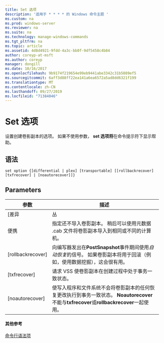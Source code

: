 ```yaml
---
title: Set 选项
description: '适用于 * * * * 的 Windows 命令主题 '
ms.custom: na
ms.prod: windows-server
ms.reviewer: na
ms.suite: na
ms.technology: manage-windows-commands
ms.tgt_pltfrm: na
ms.topic: article
ms.assetid: 4d8d4921-9fdd-4a3c-bb0f-9df5458c4b84
author: coreyp-at-msft
ms.author: coreyp
manager: dongill
ms.date: 10/16/2017
ms.openlocfilehash: 9b9174f219654e99eb9441abe3342c31b5089ef5
ms.sourcegitcommit: 6aff3d88ff22ea141a6ea6572a5ad8dd6321f199
ms.translationtype: MT
ms.contentlocale: zh-CN
ms.lasthandoff: 09/27/2019
ms.locfileid: "71384046"
---
```

# <a name="set-option"></a>Set 选项



设置创建卷影副本的选项。 如果不使用参数， **set 选项将**在命令提示符下显示帮助。

## <a name="syntax"></a>语法

```
set option {[differential | plex] [transportable] [[rollbackrecover] [txfrecover] | [noautorecover]]}
```

## <a name="parameters"></a>Parameters

|     参数     |                                                                                                  描述                                                                                                  |
|-------------------|---------------------------------------------------------------------------------------------------------------------------------------------------------------------------------------------------------------|
|   [差异   |                                                                                                     丛                                                                                                     |
|  便携  |                       指定还不导入卷影副本。 稍后可以使用元数据 .cab 文件将卷影副本导入到相同或不同的计算机。                       |
| [rollbackrecover] |                     向编写器发出在**PostSnapshot**事件期间使用*自动恢复*的信号。 如果卷影副本将用于回滚（例如，使用数据挖掘），这会很有用。                      |
|   [txfrecover]    |                                                               请求 VSS 使卷影副本在创建过程中处于事务一致状态。                                                                |
|  [noautorecover]  | 使写入程序和文件系统不会将卷影副本的任何恢复更改执行到事务一致状态。 **Noautorecover**不能与**txfrecover**或**rollbackrecover**一起使用。 |

#### <a name="additional-references"></a>其他参考

[命令行语法项](command-line-syntax-key.md)
